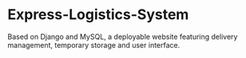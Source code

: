 # Express-Logistics-System
Based on Django and MySQL, a deployable website featuring delivery management, temporary storage and user interface.
